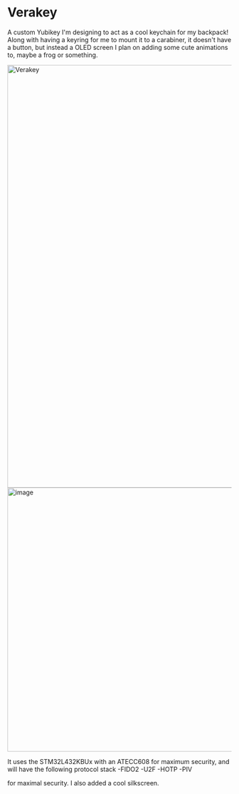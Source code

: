 # Verakey
A custom Yubikey I'm designing to act as a cool keychain for my backpack! Along with having a keyring for me to mount it to a carabiner, it doesn't have a button, but instead a OLED screen I plan on adding some cute animations to, maybe a frog or something.

<img width="1724" height="948" alt="Verakey" src="https://github.com/user-attachments/assets/01042772-eb8a-47d7-b200-9ac4ae46464f" />

<img width="1465" height="592" alt="image" src="https://github.com/user-attachments/assets/13348919-3e71-4153-a647-4488c8b04787" />

It uses the STM32L432KBUx with an ATECC608 for maximum security, and will have the following protocol stack
-FIDO2
-U2F
-HOTP
-PIV

for maximal security. I also added a cool silkscreen.
